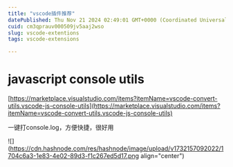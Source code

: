 ```yaml
---
title: "vscode插件推荐"
datePublished: Thu Nov 21 2024 02:49:01 GMT+0000 (Coordinated Universal Time)
cuid: cm3qprauv000509jv5aaj2wso
slug: vscode-extentions
tags: vscode-extensions

---
```


# **javascript console utils**

[https://marketplace.visualstudio.com/items?itemName=vscode-convert-utils.vscode-js-console-utils](https://marketplace.visualstudio.com/items?itemName=vscode-convert-utils.vscode-js-console-utils)

一键打console.log，方便快捷，很好用

![](https://cdn.hashnode.com/res/hashnode/image/upload/v1732157092022/1704c6a3-1e83-4e02-89d3-f1c267ed5d17.png align="center")
